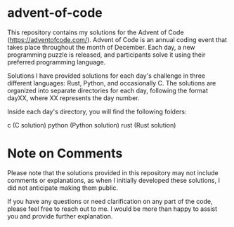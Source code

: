 # advent-of-code
This repository contains my solutions for the Advent of Code (https://adventofcode.com/). Advent of Code is an annual coding event that takes place throughout the month of December. Each day, a new programming puzzle is released, and participants solve it using their preferred programming language.

Solutions
I have provided solutions for each day's challenge in three different languages: Rust, Python, and occasionally C. The solutions are organized into separate directories for each day, following the format dayXX, where XX represents the day number.

Inside each day's directory, you will find the following folders:

c (C solution)
python (Python solution)
rust (Rust solution)


# Note on Comments
Please note that the solutions provided in this repository may not include comments or explanations, as when I initially developed these solutions, I did not anticipate making them public.

If you have any questions or need clarification on any part of the code, please feel free to reach out to me. I would be more than happy to assist you and provide further explanation.
